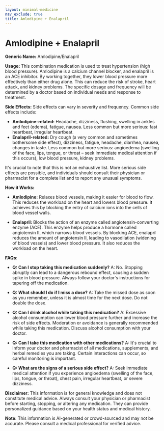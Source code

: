 ```yaml
---
layout: minimal-medicine
nav_exclude: true
title: Amlodipine + Enalapril
---
```


# Amlodipine + Enalapril

**Generic Name:** Amlodipine/Enalapril

**Usage:** This combination medication is used to treat hypertension (high blood pressure).  Amlodipine is a calcium channel blocker, and enalapril is an ACE inhibitor.  By working together, they lower blood pressure more effectively than either drug alone.  This can reduce the risk of stroke, heart attack, and kidney problems.  The specific dosage and frequency will be determined by a doctor based on individual needs and response to treatment.

**Side Effects:**  Side effects can vary in severity and frequency. Common side effects include:

* **Amlodipine-related:** Headache, dizziness, flushing, swelling in ankles and feet (edema), fatigue, nausea.  Less common but more serious:  fast heartbeat, irregular heartbeat.
* **Enalapril-related:** Dry cough (a very common and sometimes bothersome side effect), dizziness, fatigue, headache, diarrhea, nausea, changes in taste. Less common but more serious:  angioedema (swelling of the face, lips, tongue, or throat – seek immediate medical attention if this occurs), low blood pressure, kidney problems.

It's crucial to note that this is not an exhaustive list.  More serious side effects are possible, and individuals should consult their physician or pharmacist for a complete list and to report any unusual symptoms.

**How it Works:**

* **Amlodipine:** Relaxes blood vessels, making it easier for blood to flow. This reduces the workload on the heart and lowers blood pressure.  It achieves this by blocking the entry of calcium ions into the cells of blood vessel walls.

* **Enalapril:** Blocks the action of an enzyme called angiotensin-converting enzyme (ACE). This enzyme helps produce a hormone called angiotensin II, which narrows blood vessels. By blocking ACE, enalapril reduces the amount of angiotensin II, leading to vasodilation (widening of blood vessels) and lower blood pressure.  It also reduces the workload on the heart.


**FAQs:**

* **Q: Can I stop taking this medication suddenly?** A: No.  Stopping abruptly can lead to a dangerous rebound effect, causing a sudden spike in blood pressure.  Always follow your doctor's instructions for tapering off the medication.

* **Q: What should I do if I miss a dose?** A: Take the missed dose as soon as you remember, unless it is almost time for the next dose.  Do not double the dose.

* **Q: Can I drink alcohol while taking this medication?** A:  Excessive alcohol consumption can lower blood pressure further and increase the risk of side effects.  Moderation or avoidance is generally recommended while taking this medication. Discuss alcohol consumption with your doctor.

* **Q: Can I take this medication with other medications?** A:  It's crucial to inform your doctor and pharmacist of all medications, supplements, and herbal remedies you are taking.  Certain interactions can occur, so careful monitoring is important.

* **Q:  What are the signs of a serious side effect?** A:  Seek immediate medical attention if you experience angioedema (swelling of the face, lips, tongue, or throat), chest pain, irregular heartbeat, or severe dizziness.


**Disclaimer:** This information is for general knowledge and does not constitute medical advice.  Always consult your physician or pharmacist before starting, stopping, or altering any medication.  They can provide personalized guidance based on your health status and medical history.


**Note:** This information is AI-generated or crowd-sourced and may not be accurate. Please consult a medical professional for verified advice.